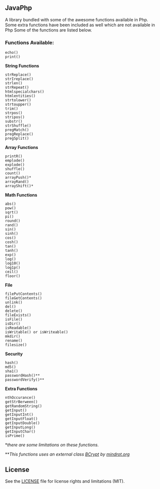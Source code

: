 ## JavaPhp ##
A library bundled with some of the awesome functions available in Php.
Some extra functions have been included as well which are not available in Php
Some of the functions are listed below.
### Functions Available: ###

    echo()
    print()
**String Functions**

    strReplace()
    strIreplace()
    strlen()
    strRepeat()
    htmlspecialchars()
    htmlentities()
    strtolower()
    strtoupper()
    trim()
    strpos()
    stripos()
    substr()
    strShuffle()
    pregMatch()
    pregReplace()
    pregSplit()
**Array Functions**

    printR()
    emplode()
    explode()
    shuffle()
    count()
    arrayPush()*
    arrayRand()
    arrayShift()*
**Math Functions**

    abs()
    pow()
    sqrt()
    pi()
    round()
    rand()
    sin()
    sinh()
    cos()
    cosh()
    tan()
    tanh()
    exp()
    log()
    log10()
    log1p()
    ceil()
    floor()
**File**

    filePutContents()
    fileGetContents()
    unlink()
    del()
    delete()
    fileExists()
    isFile()
    isDir()
    isReadable()
    isWritable() or isWriteable()
    mkdir()
    rename()
    filesize()
**Security**

    hash()
    md5()
    sha1()
    passwordHash()**
    passwordVerify()**
**Extra Functions**

    nthOccurance()
    getStrBerween()
    getRandomString()
    getInput()
    getInputInt()
    getInputFloat()
    getInputDouble()
    getInputLong()
    getInputChar()
    isPrime()
**there are some limitations on these functions.*

***This functions uses an external class [BCrypt](http://www.mindrot.org/projects/jBCrypt/) by [mindrot.org](http://www.mindrot.org)*
## License

See the [LICENSE](LICENSE.md) file for license rights and limitations (MIT).